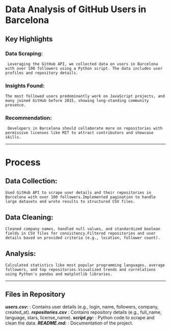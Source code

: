 # **Data Analysis of GitHub Users in Barcelona**
## Key Highlights

### Data Scraping:
     Leveraging the GitHub API, we collected data on users in Barcelona with over 100 followers using a Python script. The data includes user profiles and repository details.
### Insights Found: 
    The most followed users predominantly work on JavaScript projects, and many joined GitHub before 2015, showing long-standing community presence.
### Recommendation:
     Developers in Barcelona should collaborate more on repositories with permissive licenses like MIT to attract contributors and showcase skills.
--------------------------------------------------------------------------------------------------------------------------------------------------------------------------------------------------------------------
# Process

## Data Collection:
    Used GitHub API to scrape user details and their repositories in Barcelona with over 100 followers.Implemented pagination to handle large datasets and wrote results to structured CSV files.

## Data Cleaning:
    Cleaned company names, handled null values, and standardized boolean fields in CSV files for consistency.Filtered repositories and user details based on provided criteria (e.g., location, follower count).

## Analysis:
    Calculated statistics like most popular programming languages, average followers, and top repositories.Visualized trends and correlations using Python's pandas and matplotlib libraries.
--------------------------------------------------------------------------------------------------------------------------------------------------------------------------------------------------------------------
## Files in Repository
***users.csv:*** : Contains user details (e.g., login, name, followers, company, created_at).
***repositories.csv*** : Contains repository details (e.g., full_name, language, stars, license_name).
***script.py:*** : Python code to scrape and clean the data.
***README.md:*** : Documentation of the project.
